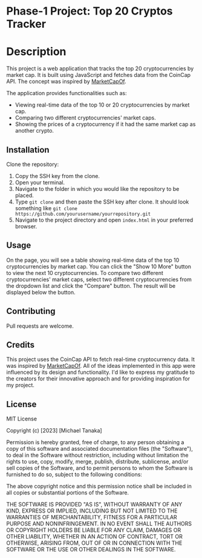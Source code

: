 # Phase-1 Project: Top 20 Cryptos Tracker

# Description

This project is a web application that tracks the top 20 cryptocurrencies by market cap. It is built using JavaScript and fetches data from the CoinCap API. The concept was inspired by [MarketCapOf](https://marketcapof.com).

The application provides functionalities such as:
- Viewing real-time data of the top 10 or 20 cryptocurrencies by market cap.
- Comparing two different cryptocurrencies' market caps.
- Showing the prices of a cryptocurrency if it had the same market cap as another crypto.

## Installation

Clone the repository:

1. Copy the SSH key from the clone.
2. Open your terminal.
3. Navigate to the folder in which you would like the repository to be placed.
4. Type `git clone` and then paste the SSH key after clone. It should look something like `git clone https://github.com/yourusername/yourrepository.git`
5. Navigate to the project directory and open `index.html` in your preferred browser.

## Usage

On the page, you will see a table showing real-time data of the top 10 cryptocurrencies by market cap. You can click the "Show 10 More" button to view the next 10 cryptocurrencies. To compare two different cryptocurrencies' market caps, select two different cryptocurrencies from the dropdown list and click the "Compare" button. The result will be displayed below the button.

## Contributing

Pull requests are welcome.

## Credits 

This project uses the CoinCap API to fetch real-time cryptocurrency data. It was inspired by [MarketCapOf](https://marketcapof.com). All of the ideas implemented in this app were influenced by its design and functionality. I'd like to express my gratitude to the creators for their innovative approach and for providing inspiration for my project.

## License 

MIT License

Copyright (c) [2023] [Michael Tanaka]

Permission is hereby granted, free of charge, to any person obtaining a copy
of this software and associated documentation files (the "Software"), to deal
in the Software without restriction, including without limitation the rights
to use, copy, modify, merge, publish, distribute, sublicense, and/or sell
copies of the Software, and to permit persons to whom the Software is
furnished to do so, subject to the following conditions:

The above copyright notice and this permission notice shall be included in all
copies or substantial portions of the Software.

THE SOFTWARE IS PROVIDED "AS IS", WITHOUT WARRANTY OF ANY KIND, EXPRESS OR
IMPLIED, INCLUDING BUT NOT LIMITED TO THE WARRANTIES OF MERCHANTABILITY,
FITNESS FOR A PARTICULAR PURPOSE AND NONINFRINGEMENT. IN NO EVENT SHALL THE
AUTHORS OR COPYRIGHT HOLDERS BE LIABLE FOR ANY CLAIM, DAMAGES OR OTHER
LIABILITY, WHETHER IN AN ACTION OF CONTRACT, TORT OR OTHERWISE, ARISING FROM,
OUT OF OR IN CONNECTION WITH THE SOFTWARE OR THE USE OR OTHER DEALINGS IN THE
SOFTWARE.